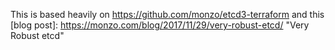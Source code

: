 This is based heavily on https://github.com/monzo/etcd3-terraform and this
[blog post]: https://monzo.com/blog/2017/11/29/very-robust-etcd/ "Very Robust etcd"
